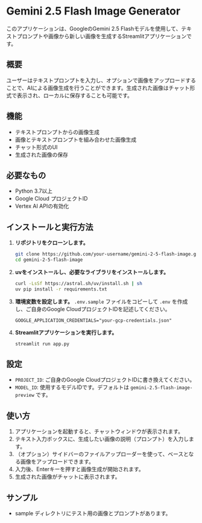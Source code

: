 # Gemini 2.5 Flash Image Generator

このアプリケーションは、GoogleのGemini 2.5 Flashモデルを使用して、テキストプロンプトや画像から新しい画像を生成するStreamlitアプリケーションです。

## 概要

ユーザーはテキストプロンプトを入力し、オプションで画像をアップロードすることで、AIによる画像生成を行うことができます。生成された画像はチャット形式で表示され、ローカルに保存することも可能です。

## 機能

*   テキストプロンプトからの画像生成
*   画像とテキストプロンプトを組み合わせた画像生成
*   チャット形式のUI
*   生成された画像の保存

## 必要なもの

*   Python 3.7以上
*   Google Cloud プロジェクトID
*   Vertex AI APIの有効化

## インストールと実行方法

1.  **リポジトリをクローンします。**
    ```bash
    git clone https://github.com/your-username/gemini-2-5-flash-image.git
    cd gemini-2-5-flash-image
    ```

2.  **uvをインストールし、必要なライブラリをインストールします。**
    ```bash
    curl -LsSf https://astral.sh/uv/install.sh | sh
    uv pip install -r requirements.txt
    ```

3.  **環境変数を設定します。**
    `.env.sample` ファイルをコピーして `.env` を作成し、ご自身のGoogle CloudプロジェクトIDを記述してください。

    ```
    GOOGLE_APPLICATION_CREDENTIALS="your-gcp-credentials.json"
    ```

4.  **Streamlitアプリケーションを実行します。**
    ```bash
    streamlit run app.py
    ```

## 設定

*   `PROJECT_ID`: ご自身のGoogle CloudプロジェクトIDに書き換えてください。
*   `MODEL_ID`: 使用するモデルIDです。デフォルトは `gemini-2.5-flash-image-preview` です。

## 使い方

1.  アプリケーションを起動すると、チャットウィンドウが表示されます。
2.  テキスト入力ボックスに、生成したい画像の説明（プロンプト）を入力します。
3.  （オプション）サイドバーのファイルアップローダーを使って、ベースとなる画像をアップロードできます。
4.  入力後、Enterキーを押すと画像生成が開始されます。
5.  生成された画像がチャットに表示されます。

## サンプル

* sample ディレクトリにテスト用の画像とプロンプトがあります。

